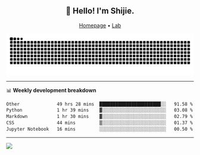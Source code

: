 <h2 align="center">👋 Hello! I'm Shijie.</h2>
<p align="center">
  <a href="https://xu-shi-jie.github.io"> Homepage</a> •
  <a href="https://onodalab.ees.hokudai.ac.jp"> Lab </a>
</p>

![Snake animation](https://github.com/xu-shi-jie/xu-shi-jie/blob/output/github-snake.svg)


-------

📊 **Weekly development breakdown**
<!--START_SECTION:waka-->

```txt
Other              49 hrs 28 mins  ███████████████████████░░   91.58 %
Python             1 hr 39 mins    ▓░░░░░░░░░░░░░░░░░░░░░░░░   03.08 %
Markdown           1 hr 30 mins    ▓░░░░░░░░░░░░░░░░░░░░░░░░   02.79 %
CSS                44 mins         ▒░░░░░░░░░░░░░░░░░░░░░░░░   01.37 %
Jupyter Notebook   16 mins         ░░░░░░░░░░░░░░░░░░░░░░░░░   00.50 %
```

<!--END_SECTION:waka-->

-------
![](https://komarev.com/ghpvc/?username=xu-shi-jie&style=flat-square&color=blue) 
